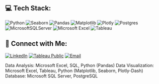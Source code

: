 ## 💻 Tech Stack:
![Python](https://img.shields.io/badge/python-3670A0?style=for-the-badge&logo=python&logoColor=ffdd54)
![Seaborn](https://img.shields.io/badge/Seaborn-0095A8?style=for-the-badge&logo=python&logoColor=white)
![Pandas](https://img.shields.io/badge/pandas-%23150458.svg?style=for-the-badge&logo=pandas&logoColor=white)
![Matplotlib](https://img.shields.io/badge/Matplotlib-%23ffffff.svg?style=for-the-badge&logo=Matplotlib&logoColor=black)
![Plotly](https://img.shields.io/badge/Plotly-%233F4F75.svg?style=for-the-badge&logo=plotly&logoColor=white)
![Postgres](https://img.shields.io/badge/postgres-%23316192.svg?style=for-the-badge&logo=postgresql&logoColor=white)
![MicrosoftSQLServer](https://img.shields.io/badge/Microsoft%20SQL%20Server-CC2927?style=for-the-badge&logo=microsoft%20sql%20server&logoColor=white)
![Microsoft Excel](https://img.shields.io/badge/Microsoft_Excel-217346?style=for-the-badge&logo=microsoft-excel&logoColor=white)
![Tableau](https://img.shields.io/badge/Tableau-E97627?style=for-the-badge&logo=Tableau&logoColor=white)

## 🔗 Connect with Me:
[![LinkedIn](https://img.shields.io/badge/LinkedIn-0A66C2?style=for-the-badge&logo=linkedin&logoColor=white)](https://www.linkedin.com/in/kierncb/)
[![Tableau Public](https://img.shields.io/badge/Tableau%20Public-005F9E?style=for-the-badge&logo=tableau&logoColor=white)](https://public.tableau.com/app/profile/kierncb/vizzes)
[![Email](https://img.shields.io/badge/Email-D14836?style=for-the-badge&logo=gmail&logoColor=white)](mailto:kncbaladad@gmail.com)

Data Analysis: Microsoft Excel, SQL, Python (Pandas)
Data Visualization: Microsoft Excel, Tableau, Python (Matplotlib, Seaborn, Plotly-Dash)
Database: Microsoft SQL Server, PostgreSQL
